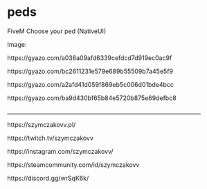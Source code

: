 # peds
 FiveM Choose your ped (NativeUI)

Image:
<p></p>
https://gyazo.com/a036a09afd6339cefdcd7d919ec0ac9f
<p></p>
https://gyazo.com/bc2611231e579e689b55509b7a45e5f9
<p></p>
https://gyazo.com/a2afd41d059f869eb5c006d01bde4bcc
<p></p>
https://gyazo.com/ba9d430bf65b84e5720b875e69defbc8
<p></p>
______________________________________________________________________
<p></p>
https://szymczakovv.pl/
<p></p>
https://twitch.tv/szymczakovv
<p></p>
https://instagram.com/szymczakovv/
<p></p>
https://steamcommunity.com/id/szymczakovv
<p></p>
https://discord.gg/wrSqK6k/
